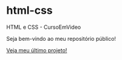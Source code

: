 # html-css
 HTML e CSS - CursoEmVideo

 Seja bem-vindo ao meu repositório público!

<a href="https://mathquirino.github.io/html-css/desafios/d10.1">Veja meu último projeto!</a>
